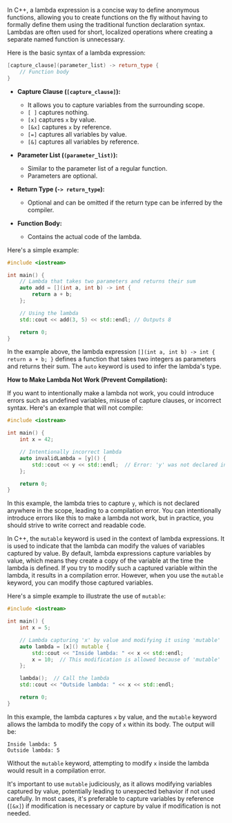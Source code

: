 In C++, a lambda expression is a concise way to define anonymous functions, allowing you to create functions on the fly without having to formally define them using the traditional function declaration syntax. Lambdas are often used for short, localized operations where creating a separate named function is unnecessary.

Here is the basic syntax of a lambda expression:

```cpp
[capture_clause](parameter_list) -> return_type {
    // Function body
}
```

- **Capture Clause (`[capture_clause]`):**
  - It allows you to capture variables from the surrounding scope.
  - `[ ]` captures nothing.
  - `[x]` captures `x` by value.
  - `[&x]` captures `x` by reference.
  - `[=]` captures all variables by value.
  - `[&]` captures all variables by reference.

- **Parameter List (`(parameter_list)`):**
  - Similar to the parameter list of a regular function.
  - Parameters are optional.

- **Return Type (`-> return_type`):**
  - Optional and can be omitted if the return type can be inferred by the compiler.

- **Function Body:**
  - Contains the actual code of the lambda.

Here's a simple example:

```cpp
#include <iostream>

int main() {
    // Lambda that takes two parameters and returns their sum
    auto add = [](int a, int b) -> int {
        return a + b;
    };

    // Using the lambda
    std::cout << add(3, 5) << std::endl; // Outputs 8

    return 0;
}
```

In the example above, the lambda expression `[](int a, int b) -> int { return a + b; }` defines a function that takes two integers as parameters and returns their sum. The `auto` keyword is used to infer the lambda's type.

**How to Make Lambda Not Work (Prevent Compilation):**

If you want to intentionally make a lambda not work, you could introduce errors such as undefined variables, misuse of capture clauses, or incorrect syntax. Here's an example that will not compile:

```cpp
#include <iostream>

int main() {
    int x = 42;

    // Intentionally incorrect lambda
    auto invalidLambda = [y]() {
        std::cout << y << std::endl;  // Error: 'y' was not declared in this scope
    };

    return 0;
}
```

In this example, the lambda tries to capture `y`, which is not declared anywhere in the scope, leading to a compilation error. You can intentionally introduce errors like this to make a lambda not work, but in practice, you should strive to write correct and readable code.


In C++, the `mutable` keyword is used in the context of lambda expressions. It is used to indicate that the lambda can modify the values of variables captured by value. By default, lambda expressions capture variables by value, which means they create a copy of the variable at the time the lambda is defined. If you try to modify such a captured variable within the lambda, it results in a compilation error. However, when you use the `mutable` keyword, you can modify those captured variables.

Here's a simple example to illustrate the use of `mutable`:

```cpp
#include <iostream>

int main() {
    int x = 5;

    // Lambda capturing 'x' by value and modifying it using 'mutable'
    auto lambda = [x]() mutable {
        std::cout << "Inside lambda: " << x << std::endl;
        x = 10;  // This modification is allowed because of 'mutable'
    };

    lambda();  // Call the lambda
    std::cout << "Outside lambda: " << x << std::endl;

    return 0;
}
```

In this example, the lambda captures `x` by value, and the `mutable` keyword allows the lambda to modify the copy of `x` within its body. The output will be:

```
Inside lambda: 5
Outside lambda: 5
```

Without the `mutable` keyword, attempting to modify `x` inside the lambda would result in a compilation error.

It's important to use `mutable` judiciously, as it allows modifying variables captured by value, potentially leading to unexpected behavior if not used carefully. In most cases, it's preferable to capture variables by reference (`[&x]`) if modification is necessary or capture by value if modification is not needed.